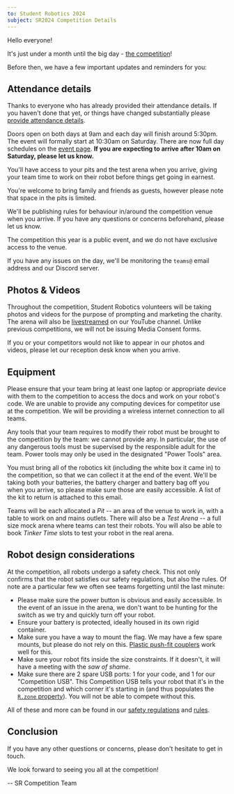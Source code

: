 ```yaml
---
to: Student Robotics 2024
subject: SR2024 Competition Details
---
```


Hello everyone!

It's just under a month until the big day - [the competition][competition-event-page]!

Before then, we have a few important updates and reminders for you:

## Attendance details

Thanks to everyone who has already provided their attendance details. If you haven't done that yet, or things have changed substantially please [provide attendance details](https://forms.gle/8YhfdRbfDWP3KKNy8).

Doors open on both days at 9am and each day will finish around 5:30pm. The event will formally start at 10:30am on Saturday. There are now full day schedules on the [event page][competition-event-page]. **If you are expecting to arrive after 10am on Saturday, please let us know.**

You'll have access to your pits and the test arena when you arrive, giving your team time to work on their robot before things get going in earnest.

You're welcome to bring family and friends as guests, however please note that space in the pits is limited.

We'll be publishing rules for behaviour in/around the competition venue when you arrive. If you have any questions or concerns beforehand, please let us know.

The competition this year is a public event, and we do not have exclusive access to the venue.

If you have any issues on the day, we'll be monitoring the `teams@` email address and our Discord server.

## Photos & Videos

Throughout the competition, Student Robotics volunteers will be taking photos and videos for the purpose of prompting and marketing the charity. The arena will also be [livestreamed](https://studentrobotics.org/events/sr2024/competition/#livestream) on our YouTube channel. Unlike previous competitions, we will not be issuing Media Consent forms.

If you or your competitors would not like to appear in our photos and videos, please let our reception desk know when you arrive.

## Equipment

Please ensure that your team bring at least one laptop or appropriate device with them to the competition to access the docs and work on your robot's code. We are unable to provide any computing devices for competitor use at the competition. We will be providing a wireless internet connection to all teams.

Any tools that your team requires to modify their robot must be brought to the competition by the team: we cannot provide any. In particular, the use of any dangerous tools must be supervised by the responsible adult for the team. Power tools may only be used in the designated "Power Tools" area.

You must bring all of the robotics kit (including the white box it came in) to the competition, so that we can collect it at the end of the event. We'll be taking both your batteries, the battery charger and battery bag off you when you arrive, so please make sure those are easily accessible. A list of the kit to return is attached to this email.

Teams will be each allocated a _Pit_ -- an area of the venue to work in, with a table to work on and mains outlets. There will also be a _Test Arena_ -- a full size mock arena where teams can test their robots. You will also be able to book _Tinker Time_ slots to test your robot in the real arena.

## Robot design considerations

At the competition, all robots undergo a safety check. This not only confirms that the robot satisfies our safety regulations, but also the rules. Of note are a particular few we often see teams forgetting until the last minute:

- Please make sure the power button is obvious and easily accessible. In the event of an issue in the arena, we don't want to be hunting for the switch as we try and quickly turn off your robot.
- Ensure your battery is protected, ideally housed in its own rigid container.
- Make sure you have a way to mount the flag. We may have a few spare mounts, but please do not rely on this. [Plastic push-fit couplers](https://www.screwfix.com/p/jg-speedfit-plastic-push-fit-equal-tees-15mm-5-pack/74470) work well for this.
- Make sure your robot fits inside the size constraints. If it doesn't, it will have a meeting with the _saw of shame_.
- Make sure there are 2 spare USB ports: 1 for your code, and 1 for our "Competition USB". This Competition USB tells your robot that it's in the competition and which corner it's starting in (and thus populates the [`R.zone` property](https://studentrobotics.org/docs/programming/robot_api/#other-robot-attributes)). You will not be able to compete without this.

All of these and more can be found in our [safety regulations](https://studentrobotics.org/docs/kit/safety-regulations) and [rules](https://studentrobotics.org/rules).

## Conclusion

If you have any other questions or concerns, please don't hesitate to get in touch.

We look forward to seeing you all at the competition!

-- SR Competition Team

[competition-event-page]: https://studentrobotics.org/events/sr2024/competition/
